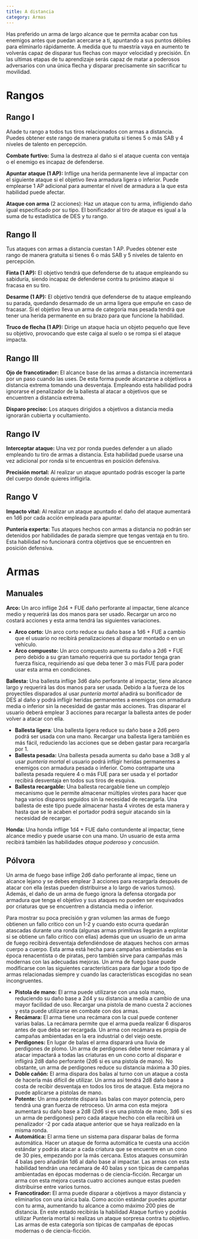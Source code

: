 ```yaml
---
title: A distancia
category: Armas
---
```


Has preferido un arma de largo alcance que te permita acabar con tus enemigos antes que puedan acercarse a ti, apuntando a sus puntos débiles para eliminarlo rápidamente. A medida que tu maestría vaya en aumento te volverás capaz de disparar tus flechas con mayor velocidad y precisión. En las ultimas etapas de tu aprendizaje serás capaz de matar a poderosos adversarios con una única flecha y disparar precisamente sin sacrificar tu movilidad.

# Rangos

## Rango I 

Añade tu rango a todos tus tiros relacionados con armas a distancia. Puedes obtener este rango de manera gratuita si tienes 5 o más SAB y 4 niveles de talento en percepción.

**Combate furtivo:** Suma la destreza al daño si el ataque cuenta con ventaja o el enemigo es incapaz de defenderse.

**Apuntar ataque (1 AP):** Inflige una herida permanente leve al impactar con el siguiente ataque si el objetivo lleva armadura ligera o inferior. Puede emplearse 1 AP adicional para aumentar el nivel de armadura a la que esta habilidad puede afectar.

**Ataque con arma** (2 acciones): Haz un ataque con tu arma, infligiendo daño igual especificado por su tipo. El bonificador al tiro de ataque es igual a la suma de tu estadística de DES y tu rango.

## Rango II

Tus ataques con armas a distancia cuestan 1 AP. Puedes obtener este rango de manera gratuita si tienes 6 o más SAB y 5 niveles de talento en percepción.

**Finta (1 AP):** El objetivo tendrá que defenderse de tu ataque empleando su sabiduría, siendo incapaz de defenderse contra tu próximo ataque si fracasa en su tiro.

**Desarme (1 AP):** El objetivo tendrá que defenderse de tu ataque empleando su parada, quedando desarmado de un arma ligera que empuñe en caso de fracasar. Si el objetivo lleva un arma de categoría mas pesada tendrá que tener una herida permanente en su brazo para que funcione la habilidad.

**Truco de flecha (1 AP):** Dirige un ataque hacia un objeto pequeño que lleve su objetivo, provocando que este caiga al suelo o se rompa si el ataque impacta.

## Rango III 

**Ojo de francotirador:** El alcance base de las armas a distancia incrementará por un paso cuando las uses. De esta forma puede alcanzarse a objetivos a distancia extrema tomando una desventaja. Empleando esta habilidad podrá ignorarse el penalizador de la ballesta al atacar a objetivos que se encuentren a distancia extrema.

**Disparo preciso:** Los ataques dirigidos a objetivos a distancia media ignorarán cubierta y ocultamiento. 

## Rango IV

**Interceptar ataque:** Una vez por ronda puedes defender a un aliado empleando tu tiro de armas a distancia. Esta habilidad puede usarse una vez adicional por ronda si te encuentras en posición defensiva.

**Precisión mortal:** Al realizar un ataque apuntado podrás escoger la parte del cuerpo donde quieres infligirla.

## Rango V

**Impacto vital:** Al realizar un ataque apuntado el daño del ataque aumentará en 1d6 por cada acción empleada para apuntar.

**Puntería experta:** Tus ataques hechos con armas a distancia no podrán ser detenidos por  habilidades de parada siempre que tengas ventaja en tu tiro. Esta habilidad no funcionará contra objetivos que se encuentren en posición defensiva.

# Armas

## Manuales

**Arco:** Un arco inflige 2d4 + FUE daño perforante al impactar, tiene alcance medio y requerirá las dos manos para ser usado. Recargar un arco no costará acciones y esta arma tendrá las siguientes variaciones.

- **Arco corto:** Un arco corto reduce su daño base a 1d6 + FUE a cambio que el usuario no recibirá penalizaciones al disparar montado o en un vehículo.
- **Arco compuesto:** Un arco compuesto aumenta su daño a 2d6 + FUE pero debido a su gran tamaño requerirá que su portador tenga gran fuerza física, requiriendo así que deba tener 3 o más FUE para poder usar esta arma en condiciones.

**Ballesta:** Una ballesta inflige 3d6 daño perforante al impactar, tiene alcance largo y requerirá las dos manos para ser usada. Debido a la fuerza de los proyectiles disparados al usar *puntería mortal* añadirá su bonificador de DES al daño y podrá infligir heridas permanentes a enemigos con armadura media o inferior sin la necesidad de gastar más acciones. Tras disparar el usuario deberá emplear 3 acciones para recargar la ballesta antes de poder volver a atacar con ella.

- **Ballesta ligera**: Una ballesta ligera reduce su daño base a 2d6 pero podrá ser usada con una mano. Recargar una ballesta ligera también es más fácil, reduciendo las acciones que se deben gastar para recargarla por 1.
- **Ballesta pesada:** Una ballesta pesada aumenta su daño base a 3d8 y al usar *puntería mortal* el usuario podrá infligir heridas permanentes a enemigos con armadura pesada o inferior. Como contraparte una ballesta pesada requiere 4 o más FUE para ser usada y el portador recibirá desventaja en todos sus tiros de esquiva. 
- **Ballesta recargable:** Una ballesta recargable tiene un complejo mecanismo que le permite almacenar múltiples virotes para hacer que haga varios disparos seguidos sin la necesidad de recargarla. Una ballesta de este tipo puede almacenar hasta 4 virotes de esta manera y hasta que se le acaben el portador podrá seguir atacando sin la necesidad de recargar. 

**Honda:** Una honda inflige 1d4 + FUE daño contundente al impactar, tiene alcance medio y puede usarse con una mano. Un usuario de esta arma recibirá también las habilidades *ataque poderoso* y *concusión*.

## Pólvora

Un arma de fuego base inflige 2d6 daño perforante al impac, tiene un alcance lejano y se debes emplear 3 acciones para recargarla después de atacar con ella (estas pueden distribuirse a lo largo de varios turnos). Además, el daño de un arma de fuego ignora la defensa otorgada por armadura que tenga el objetivo y sus ataques no pueden ser esquivados por criaturas que se encuentren a distancia media o inferior.

Para mostrar su poca precisión y gran volumen las armas de fuego obtienen un fallo crítico con un 1-2 y cuando esto ocurra quedarán atascadas durante una ronda (algunas armas primitivas llegarán a explotar si se obtiene un fallo crítico con ellas) además que un usuario de un arma de fuego recibirá desventaja defendiéndose de ataques hechos con armas cuerpo a cuerpo. Esta arma está hecha para campañas ambientadas en la época renacentista o de piratas, pero también sirve para campañas más modernas con las adecuadas mejoras. Un arma de fuego base puede modificarse con las siguientes características para dar lugar a todo tipo de armas relacionadas siempre y cuando las características escogidas no sean incongruentes.

- **Pistola de mano:** El arma puede utilizarse con una sola mano, reduciendo su daño base a 2d4 y su distancia a media a cambio de una mayor facilidad de uso. Recargar una pistola de mano cuesta 2 acciones y esta puede utilizarse en combate con dos armas.
- **Recámara:** El arma tiene una recámara con la cual puede contener varias balas. La recámara permite que el arma pueda realizar 6 disparos antes de que deba ser recargada. Un arma con recámara es propia de campañas ambientadas en la era industrial o del viejo oeste. 
- **Perdigones:** En lugar de balas el arma disparará una lluvia de perdigones de plomo. Un arma de perdigones debe tener recámara y al atacar impactará a todas las criaturas en un cono corto al disparar e infligirá 2d8 daño perforante (2d6 si es una pistola de mano). No obstante, un arma de perdigones reduce su distancia máxima a 30 pies.
- **Doble cañón:** El arma dispara dos balas al turno con un ataque a costa de hacerla más difícil de utilizar. Un arma así tendrá 2d8 daño base a costa de recibir desventaja en todos los tiros de ataque. Esta mejora no puede aplicarse a pistolas de mano.
- **Potente:** Un arma potente dispara las balas con mayor potencia, pero tendrá una gran fuerza de retroceso. Un arma con esta mejora aumentará su daño base a 2d8 (2d6 si es una pistola de mano, 3d6 si es un arma de perdigones) pero cada ataque hecho con ella recibirá un penalizador -2 por cada ataque anterior que se haya realizado en la misma ronda.
- **Automática:** El arma tiene un sistema para disparar balas de forma automática. Hacer un ataque de forma automática te cuesta una acción estándar y podrás atacar a cada criatura que se encuentre en un cono de 30 pies, empezando por la más cercana. Estos ataques consumirán 4 balas pero añadirán 1d6 al daño base al impactar. Las armas con esta habilidad tendrán una recámara de 40 balas y son típicas de campañas ambientadas en épocas modernas o de ciencia-ficción. Recargar un arma con esta mejora cuesta cuatro acciones aunque estas pueden distribuirse entre varios turnos.
- **Francotirador:** El arma puede disparar a objetivos a mayor distancia y eliminarlos con una única bala. Como acción estándar puedes apuntar con tu arma, aumentando tu alcance a como máximo 200 pies de distancia. En este estado recibirás la habilidad Ataque furtivo y podrás utilizar Puntería mortal si realizas un ataque sorpresa contra tu objetivo. Las armas de esta categoría son típicas de campañas de épocas modernas o de ciencia-ficción.

